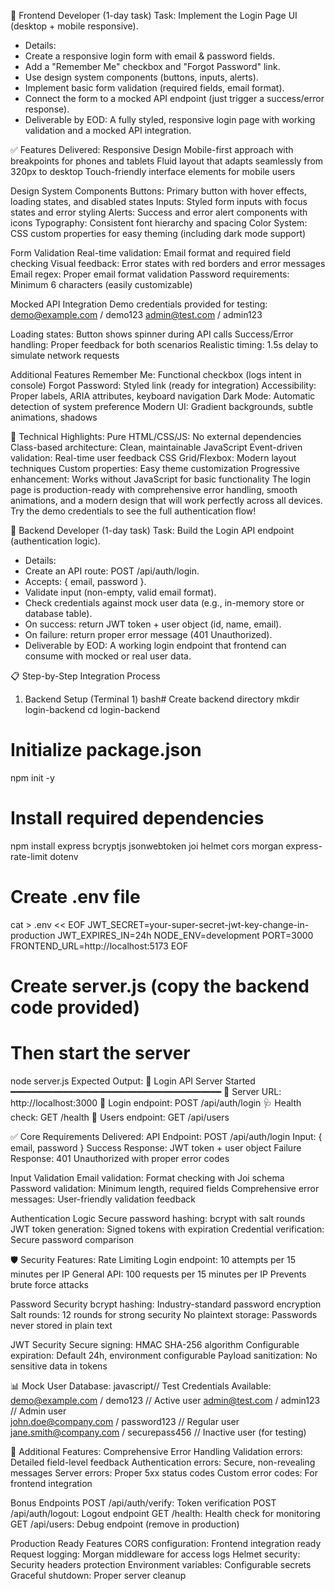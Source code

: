 🎯 Frontend Developer (1-day task)
Task: Implement the Login Page UI (desktop + mobile responsive).
* Details:
* Create a responsive login form with email & password fields.
* Add a "Remember Me" checkbox and "Forgot Password" link.
* Use design system components (buttons, inputs, alerts).
* Implement basic form validation (required fields, email format).
* Connect the form to a mocked API endpoint (just trigger a success/error response).
* Deliverable by EOD: A fully styled, responsive login page with working validation and a mocked API integration.

✅ Features Delivered:
Responsive Design
Mobile-first approach with breakpoints for phones and tablets
Fluid layout that adapts seamlessly from 320px to desktop
Touch-friendly interface elements for mobile users

Design System Components
Buttons: Primary button with hover effects, loading states, and disabled states
Inputs: Styled form inputs with focus states and error styling
Alerts: Success and error alert components with icons
Typography: Consistent font hierarchy and spacing
Color System: CSS custom properties for easy theming (including dark mode support)

Form Validation
Real-time validation: Email format and required field checking
Visual feedback: Error states with red borders and error messages
Email regex: Proper email format validation
Password requirements: Minimum 6 characters (easily customizable)

Mocked API Integration
Demo credentials provided for testing:
demo@example.com / demo123
admin@test.com / admin123

Loading states: Button shows spinner during API calls
Success/Error handling: Proper feedback for both scenarios
Realistic timing: 1.5s delay to simulate network requests

Additional Features
Remember Me: Functional checkbox (logs intent in console)
Forgot Password: Styled link (ready for integration)
Accessibility: Proper labels, ARIA attributes, keyboard navigation
Dark Mode: Automatic detection of system preference
Modern UI: Gradient backgrounds, subtle animations, shadows

🎯 Technical Highlights:
Pure HTML/CSS/JS: No external dependencies
Class-based architecture: Clean, maintainable JavaScript
Event-driven validation: Real-time user feedback
CSS Grid/Flexbox: Modern layout techniques
Custom properties: Easy theme customization
Progressive enhancement: Works without JavaScript for basic functionality
The login page is production-ready with comprehensive error handling, smooth animations, 
and a modern design that will work perfectly across all devices. Try the demo credentials to see the full authentication flow!


🎯 Backend Developer (1-day task)
Task: Build the Login API endpoint (authentication logic).
* Details:
* Create an API route: POST /api/auth/login.
* Accepts: { email, password }.
* Validate input (non-empty, valid email format).
* Check credentials against mock user data (e.g., in-memory store or database table).
* On success: return JWT token + user object (id, name, email).
* On failure: return proper error message (401 Unauthorized).
* Deliverable by EOD: A working login endpoint that frontend can consume with mocked or real user data.

📋 Step-by-Step Integration Process
1. Backend Setup (Terminal 1)
bash# Create backend directory
mkdir login-backend
cd login-backend

# Initialize package.json
npm init -y

# Install required dependencies
npm install express bcryptjs jsonwebtoken joi helmet cors morgan express-rate-limit dotenv

# Create .env file
cat > .env << EOF
JWT_SECRET=your-super-secret-jwt-key-change-in-production
JWT_EXPIRES_IN=24h
NODE_ENV=development
PORT=3000
FRONTEND_URL=http://localhost:5173
EOF

# Create server.js (copy the backend code provided)
# Then start the server
node server.js
Expected Output:
🚀 Login API Server Started
━━━━━━━━━━━━━━━━━━━━━━━━━━━━━━━━━━━━━━━━
📍 Server URL: http://localhost:3000
🔐 Login endpoint: POST /api/auth/login
🩺 Health check: GET /health
👥 Users endpoint: GET /api/users


✅ Core Requirements Delivered:
API Endpoint: POST /api/auth/login
Input: { email, password }
Success Response: JWT token + user object
Failure Response: 401 Unauthorized with proper error codes

Input Validation
Email validation: Format checking with Joi schema
Password validation: Minimum length, required fields
Comprehensive error messages: User-friendly validation feedback

Authentication Logic
Secure password hashing: bcrypt with salt rounds
JWT token generation: Signed tokens with expiration
Credential verification: Secure password comparison

🛡️ Security Features:
Rate Limiting
Login endpoint: 10 attempts per 15 minutes per IP
General API: 100 requests per 15 minutes per IP
Prevents brute force attacks

Password Security
bcrypt hashing: Industry-standard password encryption
Salt rounds: 12 rounds for strong security
No plaintext storage: Passwords never stored in plain text

JWT Security
Secure signing: HMAC SHA-256 algorithm
Configurable expiration: Default 24h, environment configurable
Payload sanitization: No sensitive data in tokens

📊 Mock User Database:
javascript// Test Credentials Available:
demo@example.com / demo123          // Active user
admin@test.com / admin123           // Admin user  
john.doe@company.com / password123  // Regular user
jane.smith@company.com / securepass456 // Inactive user (for testing)

🚀 Additional Features:
Comprehensive Error Handling
Validation errors: Detailed field-level feedback
Authentication errors: Secure, non-revealing messages
Server errors: Proper 5xx status codes
Custom error codes: For frontend integration

Bonus Endpoints
POST /api/auth/verify: Token verification
POST /api/auth/logout: Logout endpoint
GET /health: Health check for monitoring
GET /api/users: Debug endpoint (remove in production)

Production Ready Features
CORS configuration: Frontend integration ready
Request logging: Morgan middleware for access logs
Helmet security: Security headers protection
Environment variables: Configurable secrets
Graceful shutdown: Proper server cleanup
